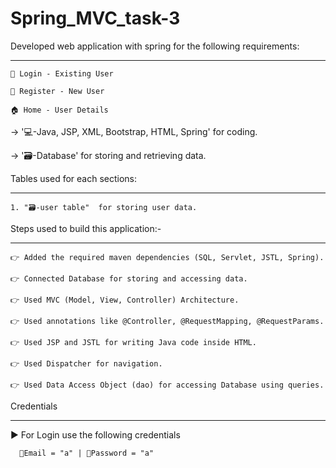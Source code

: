 # Spring_MVC_task-3

Developed web application with spring for the following requirements:

-----------------------------------------------------------------

    👤 Login - Existing User

    👥 Register - New User

    🏠 Home - User Details
 
-> '💻-Java, JSP, XML, Bootstrap, HTML, Spring' for coding.

-> '🗃️-Database' for storing and retrieving data.
 
Tables used for each sections:

-----------------------------

    1. "🗃️-user table"  for storing user data.
 
Steps used to build this application:-

-----------------------------------------------------------

    👉 Added the required maven dependencies (SQL, Servlet, JSTL, Spring).

    👉 Connected Database for storing and accessing data.

    👉 Used MVC (Model, View, Controller) Architecture.

    👉 Used annotations like @Controller, @RequestMapping, @RequestParams.

    👉 Used JSP and JSTL for writing Java code inside HTML.

    👉 Used Dispatcher for navigation.

    👉 Used Data Access Object (dao) for accessing Database using queries.
 
 
Credentials 

-----------

  ▶️ For Login use the following credentials

      📧Email = "a" | 🔐Password = "a"
